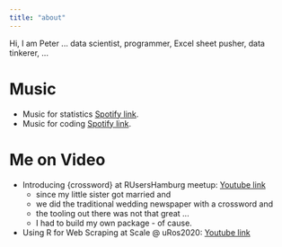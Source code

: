 ```yaml
---
title: "about"
---
```



Hi, I am Peter ... data scientist, programmer, Excel sheet pusher, data tinkerer, ...



# Music

- Music for statistics [Spotify link](https://open.spotify.com/playlist/3yjVDoDoU5z2hZyvb6eQ0W?si=cX-AQBTMR6mRN33mwC7kuQ).
- Music for coding [Spotify link](https://open.spotify.com/playlist/74rYJJEe3t7YygRQuvTBUz?si=Z8eLdKjpT3uXZRsX6dPwzw).


# Me on Video

- Introducing {crossword} at RUsersHamburg meetup: [Youtube link](https://www.youtube.com/watch?v=56qrwa4bzK8)
  * since my little sister got married and 
  * we did the traditional wedding newspaper with a crossword and 
  * the tooling out there was not that great ... 
  * I had to build my own package - of cause.
- Using R for Web Scraping at Scale @ uRos2020: [Youtube link](https://www.youtube.com/watch?v=THDoBJCM9ZE&t=452s)
